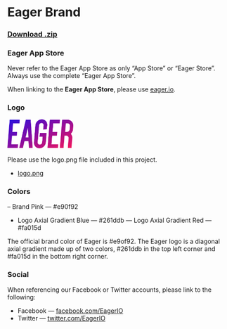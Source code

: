 # Eager Brand

### [Download .zip](https://github.com/EagerIO/Brand/archive/master.zip)

### Eager App Store

Never refer to the Eager App Store as only “App Store” or “Eager Store”. Always use the complete “Eager App Store”.

When linking to the __Eager App Store__, please use [eager.io](https://eager.io).

### Logo

<img src="logo.png" width=150>

Please use the logo.png file included in this project.

- [logo.png](logo.png)

### Colors

– Brand Pink — #e90f92
- Logo Axial Gradient Blue — #261ddb
— Logo Axial Gradient Red — #fa015d

The official brand color of Eager is #e9of92. The Eager logo is a diagonal axial gradient made up of two colors, #261ddb in the top left corner and #fa015d in the bottom right corner.

### Social

When referencing our Facebook or Twitter accounts, please link to the following:

- Facebook — [facebook.com/EagerIO](http://facebook.com/EagerIO)
- Twitter — [twitter.com/EagerIO](http://twitter.com/EagerIO)
